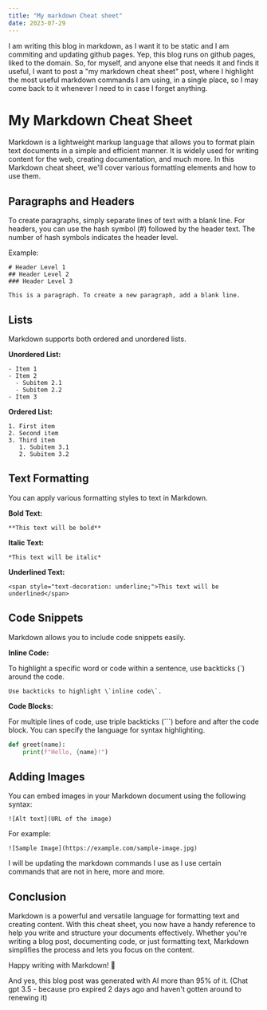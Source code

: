 ```yaml
---
title: "My markdown Cheat sheet"
date: 2023-07-29
---
```



I am writing this blog in markdown, as I want it to be static and I am commiting and updating github pages. Yep, this blog runs on github pages, liked to the domain. So, for myself, and anyone else that needs it and finds it useful, I want to post a "my markdown cheat sheet" post, where I highlight the most useful markdown commands I am using, in a single place, so I may come back to it whenever I need to in case I forget anything.

# My Markdown Cheat Sheet

Markdown is a lightweight markup language that allows you to format plain text documents in a simple and efficient manner. It is widely used for writing content for the web, creating documentation, and much more. In this Markdown cheat sheet, we'll cover various formatting elements and how to use them.

## Paragraphs and Headers

To create paragraphs, simply separate lines of text with a blank line. For headers, you can use the hash symbol (#) followed by the header text. The number of hash symbols indicates the header level.

Example:

```
# Header Level 1
## Header Level 2
### Header Level 3

This is a paragraph. To create a new paragraph, add a blank line.
```

## Lists

Markdown supports both ordered and unordered lists.

**Unordered List:**

```
- Item 1
- Item 2
  - Subitem 2.1
  - Subitem 2.2
- Item 3
```

**Ordered List:**

```
1. First item
2. Second item
3. Third item
   1. Subitem 3.1
   2. Subitem 3.2
```

## Text Formatting

You can apply various formatting styles to text in Markdown.

**Bold Text:**

```
**This text will be bold**
```

**Italic Text:**

```
*This text will be italic*
```

**Underlined Text:**

```
<span style="text-decoration: underline;">This text will be underlined</span>
```

## Code Snippets

Markdown allows you to include code snippets easily.

**Inline Code:**

To highlight a specific word or code within a sentence, use backticks (\`) around the code.

```
Use backticks to highlight \`inline code\`.
```

**Code Blocks:**

For multiple lines of code, use triple backticks (```) before and after the code block. You can specify the language for syntax highlighting.

```python
def greet(name):
    print(f"Hello, {name}!")
```

## Adding Images

You can embed images in your Markdown document using the following syntax:

```
![Alt text](URL of the image)
```

For example:

```
![Sample Image](https://example.com/sample-image.jpg)
```

I will be updating the markdown commands I use as I use certain commands that are not in here, more and more.

## Conclusion

Markdown is a powerful and versatile language for formatting text and creating content. With this cheat sheet, you now have a handy reference to help you write and structure your documents effectively. Whether you're writing a blog post, documenting code, or just formatting text, Markdown simplifies the process and lets you focus on the content.

Happy writing with Markdown! 🚀

And yes, this blog post was generated with AI more than 95% of it. (Chat gpt 3.5 - because pro expired 2 days ago and haven't gotten around to renewing it)
